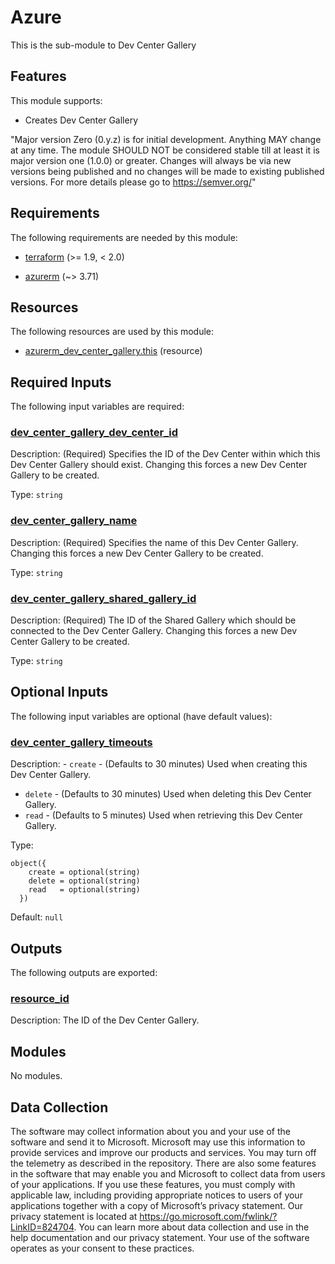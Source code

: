 <!-- BEGIN_TF_DOCS -->
# Azure

This is the sub-module to Dev Center Gallery

## Features

This module supports:

- Creates Dev Center Gallery

"Major version Zero (0.y.z) is for initial development. Anything MAY change at any time. The module SHOULD NOT be considered stable till at least it is major version one (1.0.0) or greater. Changes will always be via new versions being published and no changes will be made to existing published versions. For more details please go to <https://semver.org/>"

<!-- markdownlint-disable MD033 -->
## Requirements

The following requirements are needed by this module:

- <a name="requirement_terraform"></a> [terraform](#requirement\_terraform) (>= 1.9, < 2.0)

- <a name="requirement_azurerm"></a> [azurerm](#requirement\_azurerm) (~> 3.71)

## Resources

The following resources are used by this module:

- [azurerm_dev_center_gallery.this](https://registry.terraform.io/providers/hashicorp/azurerm/latest/docs/resources/dev_center_gallery) (resource)

<!-- markdownlint-disable MD013 -->
## Required Inputs

The following input variables are required:

### <a name="input_dev_center_gallery_dev_center_id"></a> [dev\_center\_gallery\_dev\_center\_id](#input\_dev\_center\_gallery\_dev\_center\_id)

Description: (Required) Specifies the ID of the Dev Center within which this Dev Center Gallery should exist. Changing this forces a new Dev Center Gallery to be created.

Type: `string`

### <a name="input_dev_center_gallery_name"></a> [dev\_center\_gallery\_name](#input\_dev\_center\_gallery\_name)

Description: (Required) Specifies the name of this Dev Center Gallery. Changing this forces a new Dev Center Gallery to be created.

Type: `string`

### <a name="input_dev_center_gallery_shared_gallery_id"></a> [dev\_center\_gallery\_shared\_gallery\_id](#input\_dev\_center\_gallery\_shared\_gallery\_id)

Description: (Required) The ID of the Shared Gallery which should be connected to the Dev Center Gallery. Changing this forces a new Dev Center Gallery to be created.

Type: `string`

## Optional Inputs

The following input variables are optional (have default values):

### <a name="input_dev_center_gallery_timeouts"></a> [dev\_center\_gallery\_timeouts](#input\_dev\_center\_gallery\_timeouts)

Description: - `create` - (Defaults to 30 minutes) Used when creating this Dev Center Gallery.
- `delete` - (Defaults to 30 minutes) Used when deleting this Dev Center Gallery.
- `read` - (Defaults to 5 minutes) Used when retrieving this Dev Center Gallery.

Type:

```hcl
object({
    create = optional(string)
    delete = optional(string)
    read   = optional(string)
  })
```

Default: `null`

## Outputs

The following outputs are exported:

### <a name="output_resource_id"></a> [resource\_id](#output\_resource\_id)

Description: The ID of the Dev Center Gallery.

## Modules

No modules.

<!-- markdownlint-disable-next-line MD041 -->
## Data Collection

The software may collect information about you and your use of the software and send it to Microsoft. Microsoft may use this information to provide services and improve our products and services. You may turn off the telemetry as described in the repository. There are also some features in the software that may enable you and Microsoft to collect data from users of your applications. If you use these features, you must comply with applicable law, including providing appropriate notices to users of your applications together with a copy of Microsoft’s privacy statement. Our privacy statement is located at <https://go.microsoft.com/fwlink/?LinkID=824704>. You can learn more about data collection and use in the help documentation and our privacy statement. Your use of the software operates as your consent to these practices.
<!-- END_TF_DOCS -->